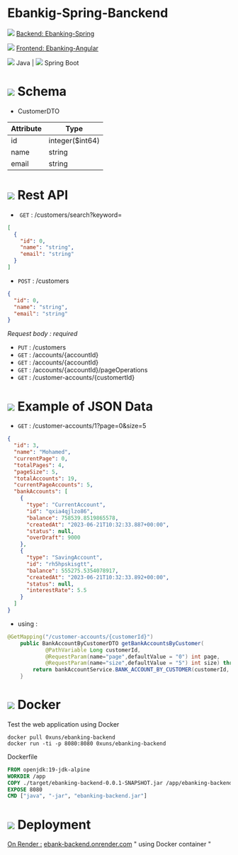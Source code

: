 # Ebankig-Spring-Banckend

![](https://img.icons8.com/?size=20&id=AZOZNnY73haj) [Backend: Ebanking-Spring](https://github.com/0xUNS/Ebankig-Spring-Banckend)

![](https://img.icons8.com/?size=20&id=AZOZNnY73haj) [Frontend: Ebanking-Angular](https://github.com/0xUNS/Ebankig-Angular-Frontend)


![](https://img.icons8.com/?size=100&id=GPfHz0SM85FX) Java  |   ![](https://img.icons8.com/?size=100&id=90519) Spring Boot


# ![](https://img.icons8.com/?size=30&id=Q4PBGTVYTpx8) Schema

- CustomerDTO

| Attribute | Type |
| ----- | --------------- |
| id    | integer($int64) |
| name  | string          |
| email | string          |

# ![](https://img.icons8.com/?size=30&id=50196) Rest API

- ​	`GET` :	/customers/search?keyword=

```json
[
  {
    "id": 0,
    "name": "string",
    "email": "string"
  }
]
```

- `POST` :	/customers

```json
{
  "id": 0,
  "name": "string",
  "email": "string"
}
```

*Request body : required*

- `PUT` : 	/customers
- `GET` : 	/accounts/{accountId}
- `GET` : 	/accounts/{accountId}
- `GET` : 	/accounts/{accountId}/pageOperations
- `GET` : 	/customer-accounts/{customertId}

# ![](https://img.icons8.com/?size=30&id=50024) Example of JSON Data

- `GET` :	/customer-accounts/1?page=0&size=5

```json
{
  "id": 3,
  "name": "Mohamed",
  "currentPage": 0,
  "totalPages": 4,
  "pageSize": 5,
  "totalAccounts": 19,
  "currentPageAccounts": 5,
  "bankAccounts": [
    {
      "type": "CurrentAccount",
      "id": "qxia4qjlzo86",
      "balance": 758539.8519865578,
      "createdAt": "2023-06-21T10:32:33.887+00:00",
      "status": null,
      "overDraft": 9000
    },
    {
      "type": "SavingAccount",
      "id": "rh5hpskisgtt",
      "balance": 555275.5354078917,
      "createdAt": "2023-06-21T10:32:33.892+00:00",
      "status": null,
      "interestRate": 5.5
    }
  ]
}
```

- using :

```java
@GetMapping("/customer-accounts/{customerId}")
	public BankAccountByCustomerDTO getBankAccountsByCustomer(
			@PathVariable Long customerId,
			@RequestParam(name="page",defaultValue = "0") int page,
			@RequestParam(name="size",defaultValue = "5") int size) throws CustomerNotFoundException {
		return bankAccountService.BANK_ACCOUNT_BY_CUSTOMER(customerId, page, size);
	}
```

# ![](https://img.icons8.com/?size=30&id=cdYUlRaag9G9) Docker

Test the web application using Docker

```
docker pull 0xuns/ebanking-backend
docker run -ti -p 8080:8080 0xuns/ebanking-backend
```

Dockerfile

```dockerfile
FROM openjdk:19-jdk-alpine
WORKDIR /app
COPY ./target/ebanking-backend-0.0.1-SNAPSHOT.jar /app/ebanking-backend.jar
EXPOSE 8080
CMD ["java", "-jar", "ebanking-backend.jar"]
```



# ![](https://img.icons8.com/?size=30&id=3FDJsdSpK6cv) Deployment

[On Render :](https://ebank-backend.onrender.com/) [ebank-backend.onrender.com](https://ebank-backend.onrender.com/)	[](https://img.icons8.com/?size=20&id=ZzYf4SXUhPDd) " using Docker container "
